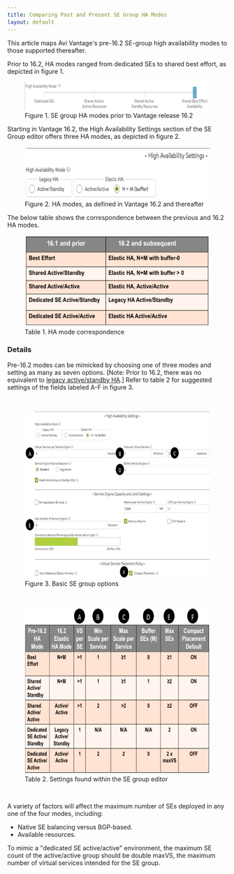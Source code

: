 ```yaml
---
title: Comparing Past and Present SE Group HA Modes
layout: default
---
```

This article maps Avi Vantage's pre-16.2 SE-group high availability modes to those supported thereafter.

Prior to 16.2, HA modes ranged from dedicated SEs to shared best effort, as depicted in figure 1.

<figure class="thumbnail wp-caption alignleft"> <a href="img/Screen-Shot-2016-08-01-at-10.38.11-AM.png"><img class="wp-image-11233" src="img/Screen-Shot-2016-08-01-at-10.38.11-AM.png" width="600" height="67"></a>  
<figcapture> Figure 1. SE group HA modes prior to Vantage release 16.2 
</figcapture>
</figure> 

Starting in Vantage 16.2, the High Availability Settings section of the SE Group editor offers three HA modes, as depicted in figure 2.

<figure class="thumbnail wp-caption alignnone"> <a href="img/Screen-Shot-2016-08-09-at-1.52.33-PM.png"><img class="wp-image-11432" src="img/Screen-Shot-2016-08-09-at-1.52.33-PM.png" width="600" height="121"></a>  
<figcapture> Figure 2. HA modes, as defined in Vantage 16.2 and thereafter 
</figcapture>
</figure> 

The below table shows the correspondence between the previous and 16.2 HA modes.

<figure class="thumbnail wp-caption alignnone"> <a href="img/Screen-Shot-2016-08-09-at-2.13.08-PM.png"><img class="wp-image-11433 size-full" src="img/Screen-Shot-2016-08-09-at-2.13.08-PM.png" width="504" height="211"></a>  
<figcapture> Table 1. HA mode correspondence 
</figcapture>
</figure> 

### Details

Pre-16.2 modes can be mimicked by choosing one of three modes and setting as many as seven options. [Note: Prior to 16.2, there was no equivalent to <a href="/legacy-ha-for-avi-service-engines/">legacy active/standby HA</a>.] Refer to table 2 for suggested settings of the fields labeled A-F in figure 3.

 

<figure class="thumbnail wp-caption alignnone"> <a href="img/HA_modes_in_16.2.png"><img class="wp-image-11237" src="img/HA_modes_in_16.2.png" width="600" height="385"></a>  
<figcapture> Figure 3. Basic SE group options 
</figcapture>
</figure> 

 

<figure class="thumbnail wp-caption alignnone"> <a href="img/Screen-Shot-2016-08-09-at-2.37.50-PM.png"><img class="wp-image-11434" src="img/Screen-Shot-2016-08-09-at-2.37.50-PM.png" width="600" height="383"></a>  
<figcapture> Table 2. Settings found within the SE group editor 
</figcapture>
</figure> 

 

A variety of factors will affect the maximum number of SEs deployed in any one of the four modes, including:

* Native SE balancing versus BGP-based.
* Available resources. 

To mimic a "dedicated SE active/active" environment, the maximum SE count of the active/active group should be double maxVS, the maximum number of virtual services intended for the SE group.

